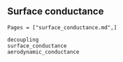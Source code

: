 ## Surface conductance
```@index
Pages = ["surface_conductance.md",]
```

```@docs
decoupling
surface_conductance
aerodynamic_conductance
```